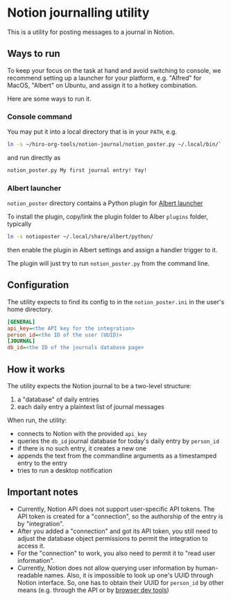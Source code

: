# Notion journalling utility

This is a utility for posting messages to a journal in Notion.

## Ways to run

To keep your focus on the task at hand and avoid switching to console,
we recommend setting up a launcher for your platform, e.g. "Alfred" for MacOS, 
"Albert" on Ubuntu, and assign it to a hotkey combination.

Here are some ways to run it.

### Console command

You may put it into a local directory that is in your `PATH`, e.g. 
```bash
ln -s ~/hiro-org-tools/notion-journal/notion_poster.py ~/.local/bin/`
```
and run directly as


```bash
notion_poster.py My first journal entry! Yay!
```

### Albert launcher
`notion_poster` directory contains a Python plugin for [Albert launcher](https://github.com/albertlauncher/albert)

To install the plugin, copy/link the plugin folder to Alber `plugins` folder, typically 
```bash
ln -s notioposter ~/.local/share/albert/python/
```
then enable the plugin in Albert settings and assign a handler trigger to it.

The plugin will just try to run `notion_poster.py` from the command line.


## Configuration

The utility expects to find its config to in the `notion_poster.ini` in
the user's home directory.
```ini
[GENERAL]
api_key=<the API key for the integration>
person_id=<the ID of the user (UUID)>
[JOURNAL]
db_id=<the ID of the journals database page>
```

## How it works
The utility expects the Notion journal to be a two-level structure:
1. a "database" of daily entries
2. each daily entry a plaintext list of journal messages

When run, the utility:
* connects to Notion with the provided `api_key` 
* queries the `db_id` journal database for today's daily entry by `person_id`
* if there is no such entry, it creates a new one
* appends the text from the commandline arguments as a timestamped entry to the entry
* tries to run a desktop notification

## Important notes

* Currently, Notion API does not support user-specific API tokens. 
  The API token is created for a "connection", so the authorship of the entry is by "integration".
* After you added a "connection" and got its API token, you still need to adjust the
  database object permissions to permit the integration to access it.
* For the "connection" to work, you also need to permit it to "read user information".
* Currently, Notion does not allow querying user information by human-readable names.
  Also, it is impossible to look up one's UUID through Notion interface. 
  So, one has to obtain their UUID for `person_id` by other means (e.g. through the API or by [browser dev tools](https://dev.to/victoriaslocum/how-to-find-non-admin-notion-user-ids-5277))
